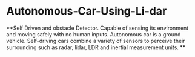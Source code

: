 # Autonomous-Car-Using-Li-dar
**Self Driven and obstacle Detector. 
Capable of sensing its environment and moving safely with no human inputs. Autonomous car is a ground vehicle.
Self-driving cars combine a variety of sensors to perceive their surrounding such as radar, lidar, LDR and inertial measurement units. **
